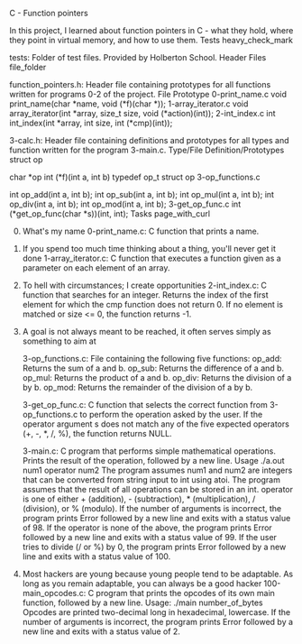 C - Function pointers

In this project, I learned about function pointers in C - what they hold, where they point in virtual memory, and how to use them. Tests heavy_check_mark

tests: Folder of test files. Provided by Holberton School.
Header Files file_folder

function_pointers.h: Header file containing prototypes for all functions written for programs 0-2 of the project.
File Prototype 0-print_name.c void print_name(char *name, void (*f)(char *)); 1-array_iterator.c void array_iterator(int *array, size_t size, void (*action)(int)); 2-int_index.c int int_index(int *array, int size, int (*cmp)(int));

3-calc.h: Header file containing definitions and prototypes for all types and function written for the program 3-main.c.
Type/File Definition/Prototypes struct op

char *op
int (*f)(int a, int b)
typedef op_t struct op 3-op_functions.c

int op_add(int a, int b);
int op_sub(int a, int b);
int op_mul(int a, int b);
int op_div(int a, int b);
int op_mod(int a, int b);
3-get_op_func.c int (*get_op_func(char *s))(int, int); Tasks page_with_curl

0. What's my name
    0-print_name.c: C function that prints a name.

1. If you spend too much time thinking about a thing, you'll never get it done
    1-array_iterator.c: C function that executes a function given as a parameter on each element of an array.

2. To hell with circumstances; I create opportunities
    2-int_index.c: C function that searches for an integer.
        Returns the index of the first element for which the cmp function does not return 0.
        If no element is matched or size <= 0, the function returns -1.

3. A goal is not always meant to be reached, it often serves simply as something to aim at

    3-op_functions.c: File containing the following five functions:
        op_add: Returns the sum of a and b.
        op_sub: Returns the difference of a and b.
        op_mul: Returns the product of a and b.
        op_div: Returns the division of a by b.
        op_mod: Returns the remainder of the division of a by b.

    3-get_op_func.c: C function that selects the correct function from 3-op_functions.c to perform the operation asked by the user.
        If the operator argument s does not match any of the five expected operators (+, -, *, /, %), the function returns NULL.

    3-main.c: C program that performs simple mathematical operations.
        Prints the result of the operation, followed by a new line.
        Usage ./a.out num1 operator num2
        The program assumes num1 and num2 are integers that can be converted from string input to int using atoi.
        The program assumes that the result of all operations can be stored in an int.
        operator is one of either + (addition), - (subtraction), * (multiplication), / (division), or % (modulo).
        If the number of arguments is incorrect, the program prints Error followed by a new line and exits with a status value of 98.
        If the operator is none of the above, the program prints Error followed by a new line and exits with a status value of 99.
        If the user tries to divide (/ or %) by 0, the program prints Error followed by a new line and exits with a status value of 100.

4. Most hackers are young because young people tend to be adaptable. As long as you remain adaptable, you can always be a good hacker
    100-main_opcodes.c: C program that prints the opcodes of its own main function, followed by a new line.
        Usage: ./main number_of_bytes
        Opcodes are printed two-decimal long in hexadecimal, lowercase.
        If the number of arguments is incorrect, the program prints Error followed by a new line and exits with a status value of 2.
